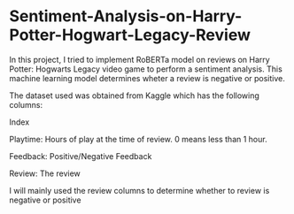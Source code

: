 # Sentiment-Analysis-on-Harry-Potter-Hogwart-Legacy-Review

In this project, I tried to implement RoBERTa model on reviews on Harry Potter: Hogwarts Legacy video game to perform a sentiment analysis. This machine learning model determines wheter a review is negative or positive.

The dataset used was obtained from Kaggle which has the following columns:

Index

Playtime: Hours of play at the time of review. 0 means less than 1 hour.

Feedback: Positive/Negative Feedback

Review: The review

I will mainly used the review columns to determine whether to review is negative or positive
